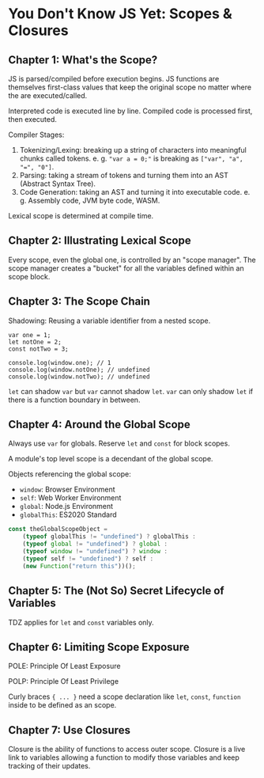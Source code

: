 # You Don't Know JS Yet: Scopes & Closures

## Chapter 1: What's the Scope?

JS is parsed/compiled before execution begins. JS functions are themselves first-class values that keep the original scope no matter where the are executed/called.

Interpreted code is executed line by line. Compiled code is processed first, then executed.

Compiler Stages:

1. Tokenizing/Lexing: breaking up a string of characters into meaningful chunks called tokens. e. g. `"var a = 0;"` is breaking as `["var", "a", "=", "0"]`.
2. Parsing: taking a stream of tokens and turning them into an AST (Abstract Syntax Tree).
3. Code Generation: taking an AST and turning it into executable code. e. g. Assembly code, JVM byte code, WASM.

Lexical scope is determined at compile time.

## Chapter 2: Illustrating Lexical Scope

Every scope, even the global one, is controlled by an "scope manager". The scope manager creates a "bucket" for all the variables defined within an scope block.

## Chapter 3: The Scope Chain

Shadowing: Reusing a variable identifier from a nested scope.

```
var one = 1;
let notOne = 2;
const notTwo = 3;

console.log(window.one); // 1
console.log(window.notOne); // undefined
console.log(window.notTwo); // undefined
```

`let` can shadow `var` but `var` cannot shadow `let`. `var` can only shadow `let` if there is a function boundary in between.

## Chapter 4: Around the Global Scope

Always use `var` for globals. Reserve `let` and `const` for block scopes.

A module's top level scope is a decendant of the global scope.

Objects referencing the global scope:

* `window`: Browser Environment
* `self`: Web Worker Environment
* `global`: Node.js Environment
* `globalThis`: ES2020 Standard

```js
const theGlobalScopeObject =
    (typeof globalThis != "undefined") ? globalThis :
    (typeof global != "undefined") ? global :
    (typeof window != "undefined") ? window :
    (typeof self != "undefined") ? self :
    (new Function("return this"))();
```

## Chapter 5: The (Not So) Secret Lifecycle of Variables

TDZ applies for `let` and `const` variables only.

## Chapter 6: Limiting Scope Exposure

POLE: Principle Of Least Exposure

POLP: Principle Of Least Privilege

Curly braces `{ ... }` need a scope declaration like `let`, `const`, `function` inside to be defined as an scope.

## Chapter 7: Use Closures

Closure is the ability of functions to access outer scope. Closure is a live link to variables allowing a function to modify those variables and keep tracking of their updates.
